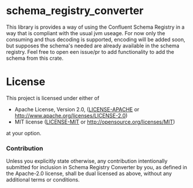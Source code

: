 # schema_registry_converter

This library is provides a way of using the Confluent Schema Registry in a way that is compliant with the usual jvm useage.
For now only the consuming and thus decoding is supported, encoding will be added soon, but supposes the schema's needed are already available in the schema registry.
Feel free to open een issue/pr to add functionality to add the schema from this crate.

# License

This project is licensed under either of

 * Apache License, Version 2.0, ([LICENSE-APACHE](LICENSE-APACHE) or
   http://www.apache.org/licenses/LICENSE-2.0)
 * MIT license ([LICENSE-MIT](LICENSE-MIT) or
   http://opensource.org/licenses/MIT)

at your option.

### Contribution

Unless you explicitly state otherwise, any contribution intentionally submitted
for inclusion in Schema Registry Converter by you, as defined in the Apache-2.0 license, shall be
dual licensed as above, without any additional terms or conditions.
